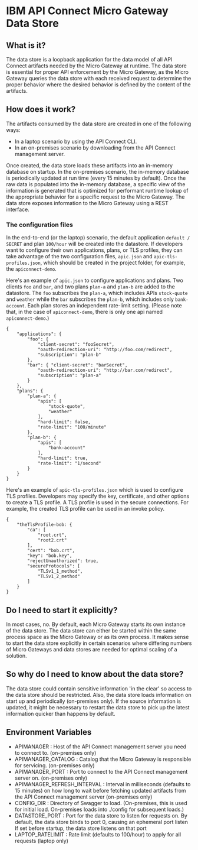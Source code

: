 # IBM API Connect Micro Gateway Data Store

## What is it?
The data store is a loopback application for the data model of all API Connect artifacts needed by the Micro Gateway at runtime.  The data store is essential for proper API enforcement by the Micro Gateway, as the Micro Gateway queries the data store with each received request to determine the proper behavior where the desired behavior is defined by the content of the artifacts.

## How does it work?
The artifacts consumed by the data store are created in one of the following ways:
- In a laptop scenario by using the API Connect CLI. 
- In an on-premises scenario by downloading from the API Connect management server.

Once created, the data store loads these artifacts into an in-memory database on startup.  In the on-premises scenario, the in-memory database is periodically updated at run time (every 15 minutes by default).  Once the raw data is populated into the in-memory database, a specific view of the information is generated that is optimized for performant runtime lookup of the appropriate behavior for a specific request to the Micro Gateway.  The data store exposes information to the Micro Gateway using a REST interface.

### The configuration files
In the end-to-end (or the laptop) scenario, the default application `default / SECRET` and plan `100/hour` will be created into the datastore. If developers want to configure their own applications, plans, or TLS profiles, they can take advantage of the two configuration files, `apic.json` and `apic-tls-profiles.json`, which should be created in the project folder, for example, the `apiconnect-demo`.

Here's an example of `apic.json` to configure applications and plans. Two clients `foo` and `bar`, and two plans `plan-a` and `plan-b` are added to the datastore. The `foo` subscribes the `plan-a`, which includes APIs `stock-quote` and `weather` while the `bar` subscribes the `plan-b`, which includes only `bank-account`. Each plan stores an independent rate-limit setting. (Please note that, in the case of `apiconnect-demo`, there is only one api named `apiconnect-demo`.)
```
{
    "applications": {
        "foo": {
            "client-secret": "fooSecret",
            "oauth-redirection-uri": "http://foo.com/redirect",
            "subscription": "plan-b"
        },
        "bar": { "client-secret": "barSecret",
            "oauth-redirection-uri": "http://bar.com/redirect",
            "subscription": "plan-a"
        }
    },
    "plans": {
        "plan-a": {
            "apis": [
                "stock-quote",
                "weather"
            ],
            "hard-limit": false,
            "rate-limit": "100/minute"
        },
        "plan-b": {
            "apis": [
                "bank-account"
            ],
            "hard-limit": true,
            "rate-limit": "1/second"
        }
    }
}

```

Here's an example of `apic-tls-profiles.json` which is used to configure TLS profiles. Developers may specify the key, certificate, and other options to create a TLS profile. A TLS profile is used in the secure connections. For example, the created TLS profile can be used in an invoke policy.
```
{
    "theTlsProfile-bob: {
        "ca": [
            "root.crt",
            "root2.crt"
        ],
        "cert": "bob.crt",
        "key": "bob.key",
        "rejectUnauthorized": true,
        "secureProtocols": [
            "TLSv1_1_method",
            "TLSv1_2_method"
        ]
    }
}

```

## Do I need to start it explicitly?
In most cases, no.  By default, each Micro Gateway starts its own instance of the data store.  The data store can either be started within the same process space as the Micro Gateway or as its own process.  It makes sense to start the data store explicitly in certain scenarios where differing numbers of Micro Gateways and data stores are needed for optimal scaling of a solution.

## So why do I need to know about the data store?
The data store could contain sensitive information 'in the clear' so access to the data store should be restricted.  Also, the data store loads information on start up and periodically (on-premises only).  If the source information is updated, it might be necessary to restart the data store to pick up the latest information quicker than happens by default.

## Environment Variables

- APIMANAGER : Host of the API Connect management server you need to connect to. (on-premises only)
- APIMANAGER_CATALOG : Catalog that the Micro Gateway is responsible for servicing. (on-premises only)
- APIMANAGER_PORT : Port to connect to the API Connect management server on. (on-premises only)
- APIMANAGER_REFRESH_INTERVAL : Interval in milliseconds (defaults to 15 minutes) on how long to wait before fetching updated artifacts from the API Connect management server (on-premises only)
- CONFIG_DIR :
  Directory of Swagger to load. (On-premises, this is used for initial load. On-premises loads into ./config for subsequent loads.)
- DATASTORE_PORT : Port for the data store to listen for requests on.
  By default, the data store binds to port 0, causing an ephemeral port listen
  If set before startup, the data store listens on that port
- LAPTOP_RATELIMIT : Rate limit (defaults to 100/hour) to apply for all requests (laptop only)

